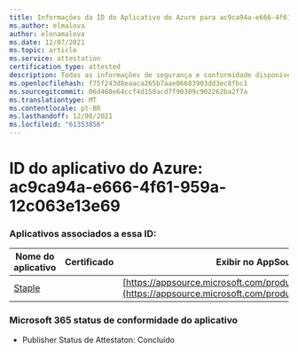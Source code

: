 ```yaml
---
title: Informações da ID do Aplicativo do Azure para ac9ca94a-e666-4f61-959a-12c063e13e69
ms.author: elmalova
author: elenamalova
ms.date: 12/07/2021
ms.topic: article
ms.service: attestation
certification_type: attested
description: Todas as informações de segurança e conformidade disponíveis para ac9ca94a-e666-4f61-959a-12c063e13e69.
ms.openlocfilehash: f75f243d8eaaca265b7aae06683903dd3ec8fbc1
ms.sourcegitcommit: 06d460e64ccf4d150acd7f90309c902262ba2f7a
ms.translationtype: MT
ms.contentlocale: pt-BR
ms.lasthandoff: 12/08/2021
ms.locfileid: "61353856"
---
```

# <a name="azure-app-id-ac9ca94a-e666-4f61-959a-12c063e13e69"></a>ID do aplicativo do Azure: ac9ca94a-e666-4f61-959a-12c063e13e69


### <a name="apps-associated-with-this-id"></a>Aplicativos associados a essa ID:
| **Nome do aplicativo** | **Certificado** | **Exibir no AppSource** |
|--------------|---------------|-----------------------|
| [Staple](https://docs.microsoft.com/microsoft-365-app-certification/forward/WA200003281) |  | [https://appsource.microsoft.com/product/office/WA200003281](https://appsource.microsoft.com/product/office/WA200003281) |

### <a name="microsoft-365-app-compliance-status"></a>Microsoft 365 status de conformidade do aplicativo
- Publisher Status de Attestaton: Concluído
